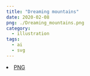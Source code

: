 ```yaml
---
title: "Dreaming mountains"
date: 2020-02-08
png: ./Dreaming_mountains.png
category:
  - illustration
tags:
  - ai
  - svg
---
```

<li><a href="./Dreaming_mountains.png" download className="btn-png">PNG</a></li>